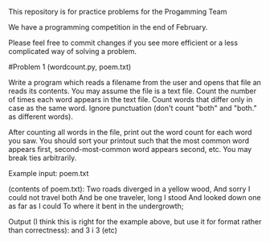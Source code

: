 This repository is for practice problems for the Progamming Team

We have a programming competition in the end of February. 

Please feel free to commit changes if  you see more efficient or a less complicated way of solving a problem. 

#Problem 1 (wordcount.py, poem.txt)

Write a program which reads a filename from the user and opens that file an reads its contents.  You may assume the file is a text file.  Count the number of times each word appears in the text file.  Count words that differ only in case as the same word.  Ignore punctuation (don't count "both" and "both." as different words).

After counting all words in the file, print out the word count for each word you saw.  You should sort your printout such that the most common word appears first, second-most-common word appears second, etc.  You may break ties arbitrarily.

Example input:
poem.txt

(contents of poem.txt):
Two roads diverged in a yellow wood,
And sorry I could not travel both
And be one traveler, long I stood
And looked down one as far as I could
To where it bent in the undergrowth;

Output (I think this is right for the example above, but use it for format rather than correctness):
and 3
i 3
(etc)